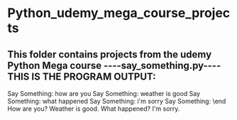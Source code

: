 # Python_udemy_mega_course_projects
This folder contains projects from the udemy Python Mega course
----say_something.py----
THIS IS THE PROGRAM OUTPUT:
---------------------------
Say Something: 
how are you
Say Something: 
weather is good
Say Something: 
what happened
Say Something: 
i'm sorry
Say Something: 
\end
 How are you? Weather is good. What happened? I'm sorry.
